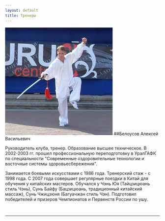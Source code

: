 ```yaml
---
layout: default
title: Тренеры
---
```

<img src='/huabao/ren/belousov.jpg' alt='А.В. Белоусов' width='350' class='text-left'>
##Белоусов Алексей Васильевич

Руководитель клуба, тренер. Образование высшее техническое. В 2002-2003 гг. прошел профессиональную переподготовку в УралГАФК по специальности "Современные оздоровительные технологии и восточные системы здоровьесбережения".

Занимается боевыми искусствами с 1986 года. Тренерский стаж - с 1998 года. С 2007 года совершает регулярные поездки в Китай для обучения у китайских мастеров. Обучался у Чэнь Юя (Тайцзицюань стиль Чэнь), Сунь Байфу (Бацзицюань, традиционный китайский массаж), Сунь Чжицзюня (Багуачжан стиль Чэн). Подготовил победителей и призеров Чемпионатов и Первенств России по ушу.



<br clear='left'>
<hr>



